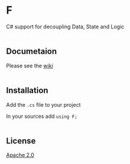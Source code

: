 # F
C# support for decoupling Data, State and Logic
<br><br>
## Documetaion

Please see the [wiki](https://github.com/kofifus/F/wiki)
<br><br>
## Installation

Add the `.cs` file to your project

In your sources add `using F;`
<br><br>
## License

[Apache 2.0](https://www.apache.org/licenses/LICENSE-2.0)





